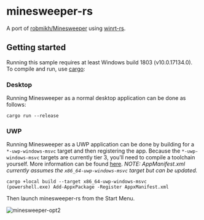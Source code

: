 # minesweeper-rs
A port of [robmikh/Minesweeper](https://github.com/robmikh/Minesweeper) using [winrt-rs](https://github.com/microsoft/winrt-rs).

## Getting started
Running this sample requires at least Windows build 1803 (v10.0.17134.0). To compile and run, use [cargo](https://www.rust-lang.org/learn/get-started):

### Desktop
Running Minesweeper as a normal desktop application can be done as follows:

```
cargo run --release
```

### UWP

Running Minesweeper as a UWP application can be done by building for a `*-uwp-windows-msvc` target and then registering the app. Because the `*-uwp-windows-msvc` targets are currently tier 3, you'll need to compile a toolchain yourself. More information can be found [here](UWP.md). *NOTE: AppManifest.xml currently assumes the `x86_64-uwp-windows-msvc` target but can be updated.*

```
cargo +local build --target x86_64-uwp-windows-msvc
(powershell.exe) Add-AppxPackage -Register AppxManifest.xml
```

Then launch minesweeper-rs from the Start Menu.

![minesweeper-opt2](https://user-images.githubusercontent.com/7089228/80656536-45ac2c80-8a36-11ea-8521-ab40fc922ce1.gif)
